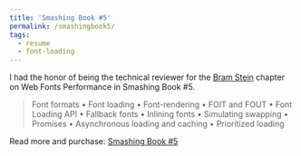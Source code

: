 ```yaml
---
title: 'Smashing Book #5'
permalink: /smashingbook5/
tags:
  - resume
  - font-loading
---
```


I had the honor of being the technical reviewer for the [Bram Stein](https://www.bramstein.com/) chapter on Web Fonts Performance in Smashing Book #5.

> Font formats • Font loading • Font-rendering • FOIT and FOUT • Font Loading API • Fallback fonts • Inlining fonts • Simulating swapping • Promises • Asynchronous loading and caching • Prioritized loading

<p class="primarylink">Read more and purchase: <a href="https://www.smashingmagazine.com/printed-books/smashing-book-5/">Smashing Book #5</a></p>
